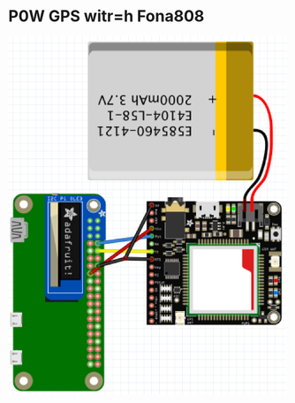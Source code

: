 # P0W GPS witr=h Fona808

![p0wgosdiagram](https://raw.githubusercontent.com/matt-desmarais/P0W-GPS-Tracker/master/Screen%20Shot%202017-10-14%20at%202.41.26%20AM.png)
